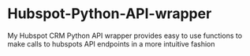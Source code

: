 # Hubspot-Python-API-wrapper
My Hubspot CRM Python API wrapper provides easy
to use functions to make calls to hubspots API endpoints in a more intuitive fashion
